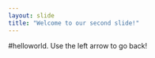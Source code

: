 ```yaml
---
layout: slide
title: "Welcome to our second slide!"
---
```

#helloworld. 
Use the left arrow to go back!
